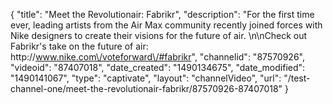 {
    "title": "Meet the Revolutionair: Fabrikr",
    "description": "For the first time ever, leading artists from the Air Max community recently joined forces with Nike designers to create their visions for the future of air. \n\nCheck out Fabrikr's take on the future of air:  http:\/\/www.nike.com\/voteforward\/#fabrikr",
    "channelid": "87570926",
    "videoid": "87407018",
    "date_created": "1490134675",
    "date_modified": "1490141067",
    "type": "captivate",
    "layout": "channelVideo",
    "url": "\/test-channel-one\/meet-the-revolutionair-fabrikr\/87570926-87407018"
}